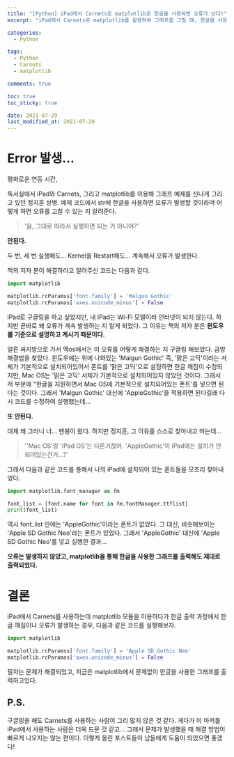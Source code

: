 ```yaml
---
title: "[Python] iPad에서 Carnets로 matplotlib로 한글을 사용하면 오류가 난다!"
excerpt: "iPad에서 Carnets로 matplotlib를 활용하여 그래프를 그릴 떄, 한글을 사용하면 출력할 때 오류가 발생하는데, 이를 해결하는 방법은?!"

categories:
  - Python

tags:
  - Python
  - Carnets
  - matplotlib

comments: true

toc: true
toc_sticky: true

date: 2021-07-29
last_modified_at: 2021-07-29
---
```



# Error 발생...


평화로운 연등 시간,


독서실에서 iPad와 Carnets, 그리고 matplotlib를 이용해 그래프 예제를 신나게 그리고 있던 정지훈 상병. 예제 코드에서 str에 한글을 사용하면 오류가 발생할 것이라며 어떻게 하면 오류를 고칠 수 있는 지 알려준다. 
> '음, 그대로 따라서 실행하면 되는 거 아니야?'


**안된다.**


두 번, 세 번 실행해도... Kernel을 Restart해도... 계속해서 오류가 발생한다.


책의 저자 분이 해결하라고 알려주신 코드는 다음과 같다.


```python
import matplotlib

matplotlib.rcParamss['font.family'] = 'Malgun Gothic'
matplotlib.rcParamas['axes.unicode_minus'] = False
```


iPad로 구글링을 하고 싶었지만, 내 iPad는 Wi-Fi 모델이라 인터넷이 되지 않는다. 하지만 곧바로 왜 오류가 계속 발생하는 지 알게 되었다. 그 이유는 책의 저자 분은 **윈도우를 기준으로 설명하고 계시기 때문이다.**


얼른 싸지방으로 가서 맥os에서는 이 오류를 어떻게 해결하는 지 구글링 해보았다. 금방 해결법을 찾았다. 윈도우에는 위에 나와있는 'Malgun Gothic' 즉, '맑은 고딕'이라는 서체가 기본적으로 설치되어있어서 폰트를 '맑은 고딕'으로 설정하면 한글 깨짐이 수정되지만, Mac OS는 '맑은 고딕' 서체가 기본적으로 설치되어있지 않았던 것이다. 그래서 저 부분에 "한글을 지원하면서 Mac OS에 기본적으로 설치되어있는 폰트'를 넣으면 된다는 것이다. 그래서 'Malgun Gothic' 대신에 'AppleGothic'을 적용하면 된다길래 다시 코드를 수정하여 실행했는데...


**또 안된다.**


대체 왜 그러니 너... 멘붕이 왔다. 하지만 정지훈, 그 이유를 스스로 찾아내고 마는데...


> ''Mac OS'랑 'iPad OS'는 다른거잖아. 'AppleGothic'이 iPad에는 설치가 안되어있는건가...?'


그래서 다음과 같은 코드를 통해서 나의 iPad에 설치되어 있는 폰트들을 모조리 찾아내었다.


```python
import matplotlib.font_manager as fm

font_list = [font.name for font in fm.fontManager.ttflist]
print(font_list)
```


역시 font_list 안에는 'AppleGothic'이라는 폰트가 없었다. 그 대신, 비슷해보이는 'Apple SD Gothic Neo'라는 폰트가 있었다. 그래서 'AppleGothic' 대신에 'Apple SD Gothic Neo'를 넣고 실행한 결과...


**오류는 발생하지 않았고, matplotlib을 통해 한글을 사용한 그래프를 출력해도 제대로 출력되었다.**


# 결론


iPad에서 Carnets를 사용하는데 matplotlib 모듈을 이용하다가 한글 출력 과정에서 한글 깨짐이나 오류가 발생하는 경우, 다음과 같은 코드를 실행해보자.


```python
import matplotlib

matplotlib.rcParamss['font.family'] = 'Apple SD Gothic Neo'
matplotlib.rcParamas['axes.unicode_minus'] = False
```


필자는 문제가 해결되었고, 지금은 matplotlib에서 문제없이 한글을 사용한 그래프를 출력하고있다.


## P.S.


구글링을 해도 Carnets를 사용하는 사람이 그리 많지 않은 것 같다. 게다가 이 마저를 iPad에서 사용하는 사람은 더욱 드문 것 같고... 그래서 문제가 발생했을 때 해결 방법이 빠르게 나오지는 않는 편이다. 이렇게 올린 포스트들이 남들에게 도움이 되었으면 좋겠다!

